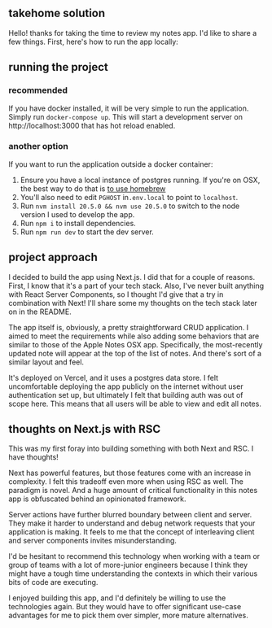 ## takehome solution

Hello! thanks for taking the time to review my notes app. I'd like to share a few things. First, here's how to run
the app locally:

## running the project
### recommended
If you have docker installed, it will be very simple to run the application.
Simply run `docker-compose up`. This will start a development server on http://localhost:3000 
that has hot reload enabled.

### another option
If you want to run the application outside a docker container:

1. Ensure you have a local instance of postgres running. If you're on OSX, the best way to do that is [to use homebrew](https://wiki.postgresql.org/wiki/Homebrew)
1. You'll also need to edit `PGHOST` in`.env.local` to point to `localhost`.
1. Run `nvm install 20.5.0 && nvm use 20.5.0` to switch to the node version I used to develop the app. 
1. Run `npm i` to install dependencies.
1. Run `npm run dev` to start the dev server.

## project approach
I decided to build the app using Next.js. I did that for a couple of reasons. First, I know that it's a part of your
tech stack. Also, I've never built anything with React Server Components, so I thought I'd give that a
try in combination with Next! I'll share some my thoughts on the tech stack later on in the README.

The app itself is, obviously, a pretty straightforward CRUD application. I aimed to meet the requirements
while also adding some behaviors that are similar to those of the Apple Notes OSX app. Specifically,
the most-recently updated note will appear at the top of the list of notes. And there's sort of a similar layout and feel.

It's deployed on Vercel, and it uses a postgres data store. I felt uncomfortable deploying the app publicly
on the internet without user authentication set up, but ultimately I felt that building auth was out
of scope here. This means that all users will be able to view and edit all notes.

## thoughts on Next.js with RSC
This was my first foray into building something with both Next and RSC. I have thoughts!

Next has powerful features, but those features come with an increase in complexity. I felt this tradeoff even
more when using RSC as well. The paradigm is novel. And a huge amount of critical functionality in 
this notes app is obfuscated behind an opinionated framework. 

Server actions have further blurred boundary between client and server. They make it harder to understand and
debug network requests that your application is making. It feels to me that the concept of interleaving 
client and server components invites misunderstanding.  

I'd be hesitant to recommend this technology when working with a team or group of teams with a lot of more-junior 
engineers because I think they might have a tough time understanding the contexts in which their various bits of 
code are executing.

I enjoyed building this app, and I'd definitely be willing to use the technologies again. But they would have to offer
significant use-case advantages for me to pick them over simpler, more mature alternatives.

